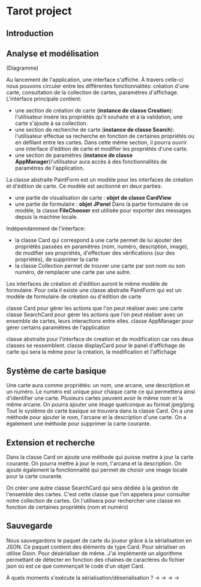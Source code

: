 # Tarot project

## Introduction


## Analyse et modélisation
(Diagramme)

Au lancement de l'application, une interface s'affiche. À travers celle-ci nous pouvons circuler entre les différentes fonctionnalités: création d'une carte, consultation de la collection de cartes, paramètres d'affichage.
L'interface principale contient: 
- une section de création de carte (**instance de classe Creation**): l'utilisateur insère les propriétés qu'il souhaite et à la validation, une carte s'ajoute à sa collection.
- une section de recherche de carte (**instance de classe Search**): l'utilisateur effectue sa recherche en fonction de certaines propriétés ou en défilant entre les cartes. Dans cette même section, il pourra ouvrir une interface d'édition de carte et modifier les propriétés d'une carte.
- une section de paramètres (**instance de classe AppManager**)l'utilisateur aura accès à des fonctionnalités de paramètres de l'application.

La classe abstraite PaintForm est un modèle pour les interfaces de création et d'édition de carte.
Ce modèle est sectionné en deux parties: 
- une partie de visualisation de carte : **objet de classe CardView**
- une partie de formulaire : **objet JPanel**
Dans la partie formulaire de ce modèle, la classe **FileChooser** est utilisée pour exporter des messages depuis la machine locale.

Indépendamment de l'interface:
- la classe Card qui correspond à une carte permet de lui ajouter des propriétés passées en paramètres (nom, numéro, description, image), de modifier ses propriétés, d'effectuer des vérifications (sur des propriétés), de supprimer la carte
- la classe Collection permet de trouver une carte par son nom ou son numéro, de remplacer une carte par une autre.


Les interfaces de création et d'édition auront le même modèle de formulaire. Pour cela il existe une classe abstraite PaintForm qui est un modèle de formulaire de création ou d'édition de carte

classe Card pour gérer les actions que l'on peut réaliser avec une carte
classe SearchCard pour gérer les actions que l'on peut réaliser avec un ensemble de cartes, leurs interactions entre elles.
classe AppManager pour gérer certains paramètres de l'application

classe abstraite pour l'interface de creation et de modification car ces deux classes se ressemblent.
classe displayCard pour le panel d'affichage de carte qui sera la même pour la création, la modification et l'affichage

## Système de carte basique
Une carte aura comme propriétés: un nom, une arcane, une description et un numéro.
Le numéro est unique pour chaque carte ce qui permettera ainsi d'identifier une carte.
Plusieurs cartes peuvent avoir le même nom et la même arcane.
On pourra ajouter une image quelconque au format jpeg/png.
Tout le système de carte basique se trouvera dans la classe Card.
On a une méthode pour ajouter le nom, l'arcane et la description d'une carte.
On a également une méthode pour supprimer la carte courante.

## Extension et recherche
Dans la classe Card on ajoute une méthode qui puisse mettre à jour la carte courante.
On pourra mettre à jour le nom, l'arcana et la description.
On ajoute également la fonctionnalité qui permet de choisir une image locale pour la carte courante.

On créer une autre classe SearchCard qui sera dédiée à la gestion de l'ensemble des cartes.
C'est cette classe que l'on appelera pour consulter notre collection de cartes. On l'utilisera pour rechercher une classe en fonction de certaines propriétés (nom et numéro)

## Sauvegarde
Nous sauvegardons le paquet de carte du joueur grâce à la sérialisation en JSON.
Ce paquet contient des éléments de type Card.
Pour sérialiser on utilise Gson.
Pour désérialiser de même. J'ai implémenté un algorithme permettant de détecter en fonction des chaines de caractères du fichier json où est ce que commençait le code d'un objet Card.

À quels moments s'exécute la sérialisation/déserialisation ?
->
->
->
-> 
